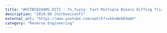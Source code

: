 ```yaml
---
title: "#HITB2019AMS D1T2 - fn_fuzzy: Fast Multiple Binary Diffing Triage With IDA - Takahiro Haruyama"
description: "2019.06 [hitbsecconf]"
external_url: "https://www.youtube.com/watch?v=kkvNebE9amY"
category: "Reverse Engineering"
---
```

